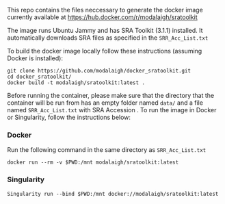 This repo contains the files neccessary to generate the docker image currently available at https://hub.docker.com/r/modalaigh/sratoolkit

The image runs Ubuntu Jammy and has SRA Toolkit (3.1.1) installed. It automatically downloads SRA files as specified in the `SRR_Acc_List.txt`

To build the docker image locally follow these instructions (assuming Docker is installed):

```
git clone https://github.com/modalaigh/docker_sratoolkit.git
cd docker_sratoolkit/
docker build -t modalaigh/sratoolkit:latest .
```

Before running the container, please make sure that the directory that the container will be run from has an empty folder named `data/` and a file named `SRR_Acc_List.txt` with SRA Accession . To run the image in Docker or Singularity, follow the instructions below:

### Docker
Run the following command in the same directory as `SRR_Acc_List.txt`

```
docker run --rm -v $PWD:/mnt modalaigh/sratoolkit:latest
```


### Singularity
```
Singularity run --bind $PWD:/mnt docker://modalaigh/sratoolkit:latest
```